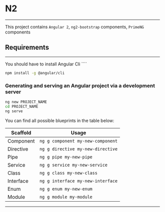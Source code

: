 # N2
---
This project contains `Angular 2`, `ng2-bootstrap` components, `PrimeNG` components

## Requirements 
---
You should have to install Angular Cli ````
```bash
npm install -g @angular/cli
```
### Generating and serving an Angular project via a development server

```bash
ng new PROJECT_NAME
cd PROJECT_NAME
ng serve
```

You can find all possible blueprints in the table below:

Scaffold  | Usage
---       | ---
Component | `ng g component my-new-component`
Directive | `ng g directive my-new-directive`
Pipe      | `ng g pipe my-new-pipe`
Service   | `ng g service my-new-service`
Class     | `ng g class my-new-class`
Interface | `ng g interface my-new-interface`
Enum      | `ng g enum my-new-enum`
Module    | `ng g module my-module`

---




